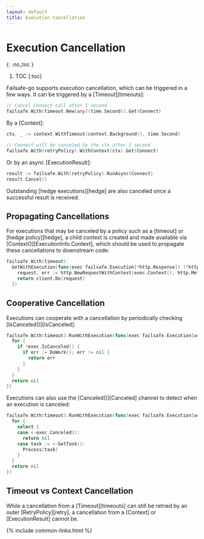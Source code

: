 ```yaml
---
layout: default
title: Execution Cancellation
---
```


# Execution Cancellation
{: .no_toc }

1. TOC
{:toc}

Failsafe-go supports execution cancellation, which can be triggered in a few ways. It can be triggered by a [Timeout][timeouts]:

```go
// Cancel Connect call after 1 second
failsafe.With(timeout.New[any](time.Second)).Get(Connect)
```

By a [Context]:

```go
ctx, _ := context.WithTimeout(context.Background(), time.Second)

// Connect will be canceled by the ctx after 1 second
failsafe.With(retryPolicy).WithContext(ctx).Get(Connect)
```

Or by an async [ExecutionResult]:

```go
result := failsafe.With(retryPolicy).RunAsync(Connect)
result.Cancel()
```

Outstanding [hedge executions][hedge] are also canceled once a successful result is received.

## Propagating Cancellations

For executions that may be canceled by a policy such as a [timeout] or [hedge policy][hedge], a child context is created and made available via [Context()][ExecutionInfo.Context], which should be used to propagate these cancellations to downstream code:

```go
failsafe.With(timeout).
  GetWithExecution(func(exec failsafe.Execution[*http.Response]) (*http.Response, error) {
    request, err := http.NewRequestWithContext(exec.Context(), http.MethodGet, url, nil)
    return client.Do(request)
  })
```

## Cooperative Cancellation

Executions can cooperate with a cancellation by periodically checking [IsCanceled()][IsCanceled]:

```go
failsafe.With(timeout).RunWithExecution(func(exec failsafe.Execution[any]) error {
  for {
    if !exec.IsCanceled() {
      if err := DoWork(); err != nil {
        return err
      }
    }
  }
  return nil
})
```

Executions can also use the [Canceled()][Canceled] channel to detect when an execution is canceled:

```go
failsafe.With(timeout).RunWithExecution(func(exec failsafe.Execution[any]) error {
  for {
    select {
    case <-exec.Canceled():
      return nil
    case task := <-GetTask():
      Process(task)
    }
  }
  return nil
})
```

## Timeout vs Context Cancellation

While a cancellation from a [Timeout][timeouts] can still be retried by an outer [RetryPolicy][retry], a cancellation from a [Context] or [ExecutionResult] cannot be.

{% include common-links.html %}
